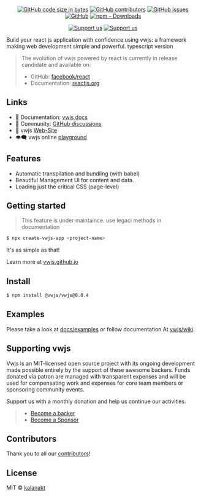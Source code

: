 
<p align="center">
  <a href="https://www.npmjs.com/vwjs-ui" target="_blank"><img alt="GitHub code size in bytes" src="https://img.shields.io/github/languages/code-size/gramscript/gramscript?logo=files&logoColor=f72585"></a>
	<a href="https://github.comvwjs/vwjs"><img alt="GitHub contributors" src="https://img.shields.io/github/contributors/gramscript/gramscript.py?color=06d6a0&logo=adguard&logoColor=89fc00"></a>
	<a href="https://github.com/vwjs/vwjs" target="_blank"><img alt="GitHub issues" src="https://img.shields.io/github/issues-raw/vwjs/vwjs?color=8eecf5&logo=anaconda&logoColor=06d6a0"></a>
	<a href="https://github.com/vwjs/vwjs" target="_blank"><img alt="GitHub" src="https://img.shields.io/github/license/vwjs/vwjs?logo=adguard&logoColor=390099"></a>
	<a href="https://www.npmjs.com/vwjs-ui"><img alt="npm - Downloads" src="https://img.shields.io/npm/dm/vwjs-ui?color=06d6a0&logo=adguard&logoColor=89fc00"></a>
</p>
<p align="center">
  <a href="https://www.patreon.com/join/codexo/checkout?rid=9038729"><img src="https://img.shields.io/badge/Support%20us-Become%20Backer-DB61A2.svg" alt="Support us"></a>
  <a href="https://www.patreon.com/join/codexo/checkout?rid=9038718"><img src="https://img.shields.io/badge/Support%20us-Become%20Sponser-41B883.svg" alt="Support us"></a>
</p>

Build your react js application with confidence using vwjs: a framework making web development simple and powerful. typescript version

> The evolution of vwjs powered by react is currently in release candidate and available on:
> - GitHub: [facebook/react](https://github.com/facebook/react)
> - Documentation: [reactjs.org](https://reactjs.org/)
## Links

- 📘 Documentation: [vwjs docs](https://vwjs.github.io/docs)
- 👥 Community: [GitHub discussions](https://github.com/vwjs/vwjs/discussions)
- 💫 vwjs [Web-Site](https://vwjs.github.io/)
- 👁‍🗨 vwjs online [playground](https://vwjs.github.io/playground)

## Features

- Automatic transpilation and bundling (with babel)
- Beautiful Management UI for content and data.
- Loading just the critical CSS (page-level)

## Getting started
> This feature is under maintaince. use legaci methods in documentation
```bash
$ npx create-vwjs-app <project-name>
```
It's as simple as that!

Learn more at [vwjs.github.io](https://vwjs.github.io/docs/installation)

## Install

```bash
$ npm install @vwjs/vwjs@0.0.4
```

## Examples

Please take a look at [docs/examples](https://vwjs.github.io/docs/examples) or follow documentation At [vwjs/wiki](https://github.com/vwjs/vwjs/wiki).


## Supporting vwjs

Vwjs is an MIT-licensed open source project with its ongoing development made possible entirely by the support of these awesome backers.
Funds donated via patron are managed with transparent expenses and will be used for compensating work and expenses for core team members or sponsoring community events.

Support us with a monthly donation and help us continue our activities.
 > - [Become a backer](https://www.patreon.com/join/codexo/checkout?rid=9038729)
 > - [Become a Sponsor](https://www.patreon.com/join/codexo/checkout?rid=9038718)


## Contributors

Thank you to all our [contributors](https://github.com/vwjs/vwjs/graphs/contributors)!


## License

MIT © [kalanakt](https://github.com/kalanakt)
